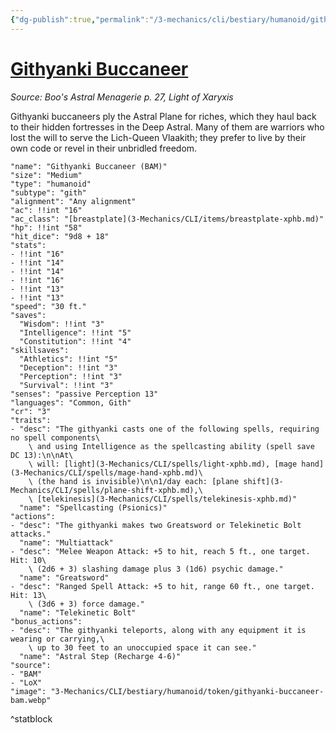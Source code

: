 ```yaml
---
{"dg-publish":true,"permalink":"/3-mechanics/cli/bestiary/humanoid/githyanki-buccaneer-bam/","tags":["ttrpg-cli/compendium/src/5e/bam","ttrpg-cli/monster/cr/3","ttrpg-cli/monster/size/medium","ttrpg-cli/monster/type/humanoid/gith"],"noteIcon":""}
---
```


# [Githyanki Buccaneer](3-Mechanics\CLI\bestiary\humanoid/githyanki-buccaneer-bam.md)
*Source: Boo's Astral Menagerie p. 27, Light of Xaryxis*  

Githyanki buccaneers ply the Astral Plane for riches, which they haul back to their hidden fortresses in the Deep Astral. Many of them are warriors who lost the will to serve the Lich-Queen Vlaakith; they prefer to live by their own code or revel in their unbridled freedom.

```statblock
"name": "Githyanki Buccaneer (BAM)"
"size": "Medium"
"type": "humanoid"
"subtype": "gith"
"alignment": "Any alignment"
"ac": !!int "16"
"ac_class": "[breastplate](3-Mechanics/CLI/items/breastplate-xphb.md)"
"hp": !!int "58"
"hit_dice": "9d8 + 18"
"stats":
- !!int "16"
- !!int "14"
- !!int "14"
- !!int "16"
- !!int "13"
- !!int "13"
"speed": "30 ft."
"saves":
  "Wisdom": !!int "3"
  "Intelligence": !!int "5"
  "Constitution": !!int "4"
"skillsaves":
  "Athletics": !!int "5"
  "Deception": !!int "3"
  "Perception": !!int "3"
  "Survival": !!int "3"
"senses": "passive Perception 13"
"languages": "Common, Gith"
"cr": "3"
"traits":
- "desc": "The githyanki casts one of the following spells, requiring no spell components\
    \ and using Intelligence as the spellcasting ability (spell save DC 13):\n\nAt\
    \ will: [light](3-Mechanics/CLI/spells/light-xphb.md), [mage hand](3-Mechanics/CLI/spells/mage-hand-xphb.md)\
    \ (the hand is invisible)\n\n1/day each: [plane shift](3-Mechanics/CLI/spells/plane-shift-xphb.md),\
    \ [telekinesis](3-Mechanics/CLI/spells/telekinesis-xphb.md)"
  "name": "Spellcasting (Psionics)"
"actions":
- "desc": "The githyanki makes two Greatsword or Telekinetic Bolt attacks."
  "name": "Multiattack"
- "desc": "Melee Weapon Attack: +5 to hit, reach 5 ft., one target. Hit: 10\
    \ (2d6 + 3) slashing damage plus 3 (1d6) psychic damage."
  "name": "Greatsword"
- "desc": "Ranged Spell Attack: +5 to hit, range 60 ft., one target. Hit: 13\
    \ (3d6 + 3) force damage."
  "name": "Telekinetic Bolt"
"bonus_actions":
- "desc": "The githyanki teleports, along with any equipment it is wearing or carrying,\
    \ up to 30 feet to an unoccupied space it can see."
  "name": "Astral Step (Recharge 4-6)"
"source":
- "BAM"
- "LoX"
"image": "3-Mechanics/CLI/bestiary/humanoid/token/githyanki-buccaneer-bam.webp"
```
^statblock